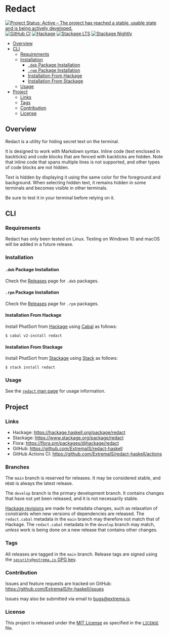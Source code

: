 # Redact

[![Project Status: Active – The project has reached a stable, usable state and is being actively developed.](https://www.repostatus.org/badges/latest/active.svg)](https://www.repostatus.org/#active)
[![GitHub CI](https://github.com/ExtremaIS/redact-haskell/workflows/CI/badge.svg?branch=main)](https://github.com/ExtremaIS/redact-haskell/actions)
[![Hackage](https://img.shields.io/hackage/v/redact.svg)](https://hackage.haskell.org/package/redact)
[![Stackage LTS](https://stackage.org/package/redact/badge/lts)](https://stackage.org/package/redact)
[![Stackage Nightly](https://stackage.org/package/redact/badge/nightly)](https://stackage.org/nightly/package/redact)

* [Overview](#overview)
* [CLI](#cli)
    * [Requirements](#requirements)
    * [Installation](#installation)
        * [`.deb` Package Installation](#deb-package-installation)
        * [`.rpm` Package Installation](#rpm-package-installation)
        * [Installation From Hackage](#installation-from-hackage)
        * [Installation From Stackage](#installation-from-stackage)
    * [Usage](#usage)
* [Project](#project)
    * [Links](#links)
    * [Tags](#tags)
    * [Contribution](#contribution)
    * [License](#license)

## Overview

Redact is a utility for hiding secret text on the terminal.

It is designed to work with Markdown syntax.  Inline code (text enclosed in
backticks) and code blocks that are fenced with backticks are hidden.  Note
that inline code that spans multiple lines is not supported, and other types
of code blocks are not hidden.

Text is hidden by displaying it using the same color for the foreground and
background.  When selecting hidden text, it remains hidden in some terminals
and becomes visible in other terminals.

Be sure to test it in your terminal before relying on it.

## CLI

### Requirements

Redact has only been tested on Linux.  Testing on Windows 10 and macOS will
be added in a future release.

### Installation

#### `.deb` Package Installation

Check the [Releases][] page for `.deb` packages.

[Releases]: <https://github.com/ExtremaIS/redact-haskell/releases>

#### `.rpm` Package Installation

Check the [Releases][] page for `.rpm` packages.

#### Installation From Hackage

Install PhatSort from [Hackage][] using [Cabal][] as follows:

```
$ cabal v2-install redact
```

[Hackage]: <https://hackage.haskell.org/package/redact>
[Cabal]: <https://www.haskell.org/cabal/>

#### Installation From Stackage

Install PhatSort from [Stackage][] using [Stack][] as follows:

```
$ stack install redact
```

[Stackage]: <https://www.stackage.org/package/redact>
[Stack]: <https://haskellstack.org/>

### Usage

See the [`redact` man page][] for usage information.

[`redact` man page]: <doc/redact.1.md>

## Project

### Links

* Hackage: <https://hackage.haskell.org/package/redact>
* Stackage: <https://www.stackage.org/package/redact>
* Flora: <https://flora.pm/packages/@hackage/redact>
* GitHub: <https://github.com/ExtremaIS/redact-haskell>
* GitHub Actions CI: <https://github.com/ExtremaIS/redact-haskell/actions>

### Branches

The `main` branch is reserved for releases.  It may be considered stable, and
`HEAD` is always the latest release.

The `develop` branch is the primary development branch.  It contains changes
that have not yet been released, and it is not necessarily stable.

[Hackage revisions][] are made for metadata changes, such as relaxation of
constraints when new versions of dependencies are released.  The
`redact.cabal` metadata in the `main` branch may therefore not match that of
Hackage.  The `redact.cabal` metadata in the `develop` branch may match,
*unless* work is being done on a new release that contains other changes.

[Hackage revisions]: <https://github.com/haskell-infra/hackage-trustees/blob/master/revisions-information.md#hackage-metadata-revisions--what-they-are-how-they-work>

### Tags

All releases are tagged in the `main` branch.  Release tags are signed using
the [`security@extrema.is` GPG key][].

[`security@extrema.is` GPG key]: <https://keyserver.ubuntu.com/pks/lookup?search=0x1D484E4B4705FADF&fingerprint=on&op=index>

### Contribution

Issues and feature requests are tracked on GitHub:
<https://github.com/ExtremaIS/hr-haskell/issues>

Issues may also be submitted via email to <bugs@extrema.is>.

### License

This project is released under the [MIT License][] as specified in the
[`LICENSE`][] file.

[MIT License]: <https://opensource.org/licenses/MIT>
[`LICENSE`]: <LICENSE>
